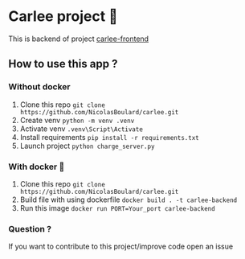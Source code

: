 # Carlee project 🚗
This is backend of project [carlee-frontend](https://github.com/NicolasBoulard/carlee-frontend)

## How to use this app ?
### Without docker

1. Clone this repo `git clone https://github.com/NicolasBoulard/carlee.git`
2. Create venv `python -m venv .venv`
3. Activate venv `.venv\Script\Activate`
4. Install requirements `pip install -r requirements.txt`
5. Launch project `python charge_server.py`

### With docker 🐋
1. Clone this repo `git clone https://github.com/NicolasBoulard/carlee.git`
2. Build file with using dockerfile `docker build . -t carlee-backend`
3. Run this image `docker run PORT=Your_port carlee-backend`

### Question ?
If you want to contribute to this project/improve code open an issue